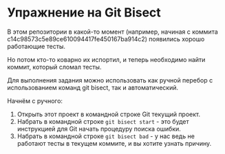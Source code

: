 # Упражнение на Git Bisect

В этом репозитории в какой-то момент (например, начиная с коммита c14c98573c5e89ce610094417fe450167ba914c2) появились хорошо работающие тесты.

Но потом кто-то коварно их испортил, и теперь необходимо найти коммит, который сломал тесты.

Для выполнения задания можно использовать как ручной перебор с использованием команд git bisect, так и автоматический.

Начнём с ручного:

1. Открыть этот проект в командной строке Git текущий проект.
2. Набрать в командной строке ```git bisect start``` - это будет инструкцией для Git начать процедуру поиска ошибки.
3. Набрать в командной строке ```git bisect bad``` - у нас ведь не работают тесты в текущем коммите, и вы хотите узнать причину.